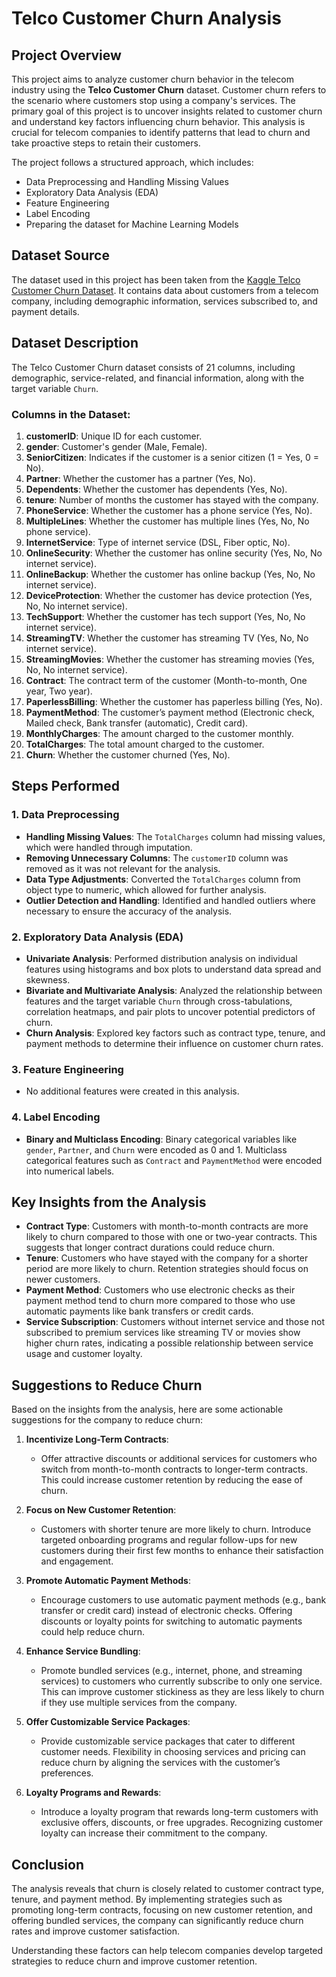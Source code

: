 # Telco Customer Churn Analysis

## Project Overview
This project aims to analyze customer churn behavior in the telecom industry using the **Telco Customer Churn** dataset. Customer churn refers to the scenario where customers stop using a company's services. The primary goal of this project is to uncover insights related to customer churn and understand key factors influencing churn behavior. This analysis is crucial for telecom companies to identify patterns that lead to churn and take proactive steps to retain their customers.

The project follows a structured approach, which includes:
- Data Preprocessing and Handling Missing Values
- Exploratory Data Analysis (EDA)
- Feature Engineering
- Label Encoding
- Preparing the dataset for Machine Learning Models

## Dataset Source
The dataset used in this project has been taken from the [Kaggle Telco Customer Churn Dataset](https://www.kaggle.com/blastchar/telco-customer-churn). It contains data about customers from a telecom company, including demographic information, services subscribed to, and payment details.

## Dataset Description
The Telco Customer Churn dataset consists of 21 columns, including demographic, service-related, and financial information, along with the target variable `Churn`.

### Columns in the Dataset:
1. **customerID**: Unique ID for each customer.
2. **gender**: Customer's gender (Male, Female).
3. **SeniorCitizen**: Indicates if the customer is a senior citizen (1 = Yes, 0 = No).
4. **Partner**: Whether the customer has a partner (Yes, No).
5. **Dependents**: Whether the customer has dependents (Yes, No).
6. **tenure**: Number of months the customer has stayed with the company.
7. **PhoneService**: Whether the customer has a phone service (Yes, No).
8. **MultipleLines**: Whether the customer has multiple lines (Yes, No, No phone service).
9. **InternetService**: Type of internet service (DSL, Fiber optic, No).
10. **OnlineSecurity**: Whether the customer has online security (Yes, No, No internet service).
11. **OnlineBackup**: Whether the customer has online backup (Yes, No, No internet service).
12. **DeviceProtection**: Whether the customer has device protection (Yes, No, No internet service).
13. **TechSupport**: Whether the customer has tech support (Yes, No, No internet service).
14. **StreamingTV**: Whether the customer has streaming TV (Yes, No, No internet service).
15. **StreamingMovies**: Whether the customer has streaming movies (Yes, No, No internet service).
16. **Contract**: The contract term of the customer (Month-to-month, One year, Two year).
17. **PaperlessBilling**: Whether the customer has paperless billing (Yes, No).
18. **PaymentMethod**: The customer’s payment method (Electronic check, Mailed check, Bank transfer (automatic), Credit card).
19. **MonthlyCharges**: The amount charged to the customer monthly.
20. **TotalCharges**: The total amount charged to the customer.
21. **Churn**: Whether the customer churned (Yes, No).

## Steps Performed

### 1. Data Preprocessing
- **Handling Missing Values**: The `TotalCharges` column had missing values, which were handled through imputation.
- **Removing Unnecessary Columns**: The `customerID` column was removed as it was not relevant for the analysis.
- **Data Type Adjustments**: Converted the `TotalCharges` column from object type to numeric, which allowed for further analysis.
- **Outlier Detection and Handling**: Identified and handled outliers where necessary to ensure the accuracy of the analysis.

### 2. Exploratory Data Analysis (EDA)
- **Univariate Analysis**: Performed distribution analysis on individual features using histograms and box plots to understand data spread and skewness.
- **Bivariate and Multivariate Analysis**: Analyzed the relationship between features and the target variable `Churn` through cross-tabulations, correlation heatmaps, and pair plots to uncover potential predictors of churn.
- **Churn Analysis**: Explored key factors such as contract type, tenure, and payment methods to determine their influence on customer churn rates.

### 3. Feature Engineering
- No additional features were created in this analysis.

### 4. Label Encoding
- **Binary and Multiclass Encoding**: Binary categorical variables like `gender`, `Partner`, and `Churn` were encoded as 0 and 1. Multiclass categorical features such as `Contract` and `PaymentMethod` were encoded into numerical labels.

## Key Insights from the Analysis
- **Contract Type**: Customers with month-to-month contracts are more likely to churn compared to those with one or two-year contracts. This suggests that longer contract durations could reduce churn.
- **Tenure**: Customers who have stayed with the company for a shorter period are more likely to churn. Retention strategies should focus on newer customers.
- **Payment Method**: Customers who use electronic checks as their payment method tend to churn more compared to those who use automatic payments like bank transfers or credit cards.
- **Service Subscription**: Customers without internet service and those not subscribed to premium services like streaming TV or movies show higher churn rates, indicating a possible relationship between service usage and customer loyalty.

## Suggestions to Reduce Churn
Based on the insights from the analysis, here are some actionable suggestions for the company to reduce churn:

1. **Incentivize Long-Term Contracts**: 
   - Offer attractive discounts or additional services for customers who switch from month-to-month contracts to longer-term contracts. This could increase customer retention by reducing the ease of churn.

2. **Focus on New Customer Retention**:
   - Customers with shorter tenure are more likely to churn. Introduce targeted onboarding programs and regular follow-ups for new customers during their first few months to enhance their satisfaction and engagement.

3. **Promote Automatic Payment Methods**:
   - Encourage customers to use automatic payment methods (e.g., bank transfer or credit card) instead of electronic checks. Offering discounts or loyalty points for switching to automatic payments could help reduce churn.

4. **Enhance Service Bundling**:
   - Promote bundled services (e.g., internet, phone, and streaming services) to customers who currently subscribe to only one service. This can improve customer stickiness as they are less likely to churn if they use multiple services from the company.

5. **Offer Customizable Service Packages**:
   - Provide customizable service packages that cater to different customer needs. Flexibility in choosing services and pricing can reduce churn by aligning the services with the customer’s preferences.

6. **Loyalty Programs and Rewards**:
   - Introduce a loyalty program that rewards long-term customers with exclusive offers, discounts, or free upgrades. Recognizing customer loyalty can increase their commitment to the company.

## Conclusion
The analysis reveals that churn is closely related to customer contract type, tenure, and payment method. By implementing strategies such as promoting long-term contracts, focusing on new customer retention, and offering bundled services, the company can significantly reduce churn rates and improve customer satisfaction.

Understanding these factors can help telecom companies develop targeted strategies to reduce churn and improve customer retention.
